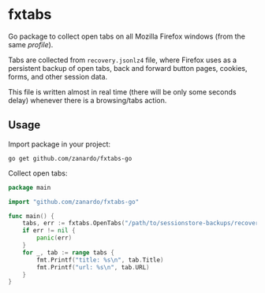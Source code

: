 # fxtabs

Go package to collect open tabs on all Mozilla Firefox windows (from the same
_profile_).

Tabs are collected from `recovery.jsonlz4` file, where Firefox uses as a
persistent backup of open tabs, back and forward button pages, cookies, forms,
and other session data.

This file is written almost in real time (there will be only some seconds delay)
whenever there is a browsing/tabs action.

## Usage

Import package in your project:

```
go get github.com/zanardo/fxtabs-go
```

Collect open tabs:

```go
package main

import "github.com/zanardo/fxtabs-go"

func main() {
    tabs, err := fxtabs.OpenTabs("/path/to/sessionstore-backups/recovery.jsonlz4")
    if err != nil {
        panic(err)
    }
    for _, tab := range tabs {
        fmt.Printf("title: %s\n", tab.Title)
        fmt.Printf("url: %s\n", tab.URL)
    }
}
```
